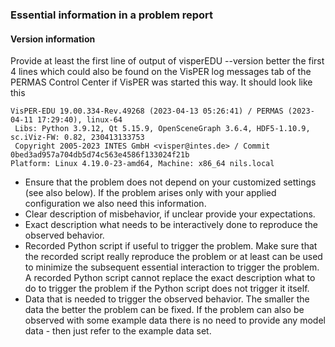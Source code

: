 ### Essential information in a problem report

#### Version information

Provide at least the first line of output of visperEDU --version better the first 4 lines which could also be found on the VisPER log messages tab of the PERMAS Control Center if VisPER was started this way.
It should look like this 

```
VisPER-EDU 19.00.334-Rev.49268 (2023-04-13 05:26:41) / PERMAS (2023-04-11 17:29:40), linux-64
 Libs: Python 3.9.12, Qt 5.15.9, OpenSceneGraph 3.6.4, HDF5-1.10.9, sc.iViz-FW: 0.82, 230413133753
 Copyright 2005-2023 INTES GmbH <visper@intes.de> / Commit 0bed3ad957a704db5d74c563e4586f133024f21b
Platform: Linux 4.19.0-23-amd64, Machine: x86_64 nils.local
```
 * Ensure that the problem does not depend on your customized settings (see also below). If the problem arises only with your applied configuration we also need this information.
 * Clear description of misbehavior, if unclear provide your expectations.
 * Exact description what needs to be interactively done to reproduce the observed behavior.
 * Recorded Python script if useful to trigger the problem. Make sure that the recorded script really reproduce the problem or at least can be used to minimize the subsequent essential interaction to trigger the problem. A recorded Python script cannot replace the exact description what to do to trigger the problem if the Python script does not trigger it itself.
 *  Data that is needed to trigger the observed behavior. The smaller the data the better the problem can be fixed. If the problem can also be observed with some example data there is no need to provide any model data - then just refer to the example data set. 
 
 
